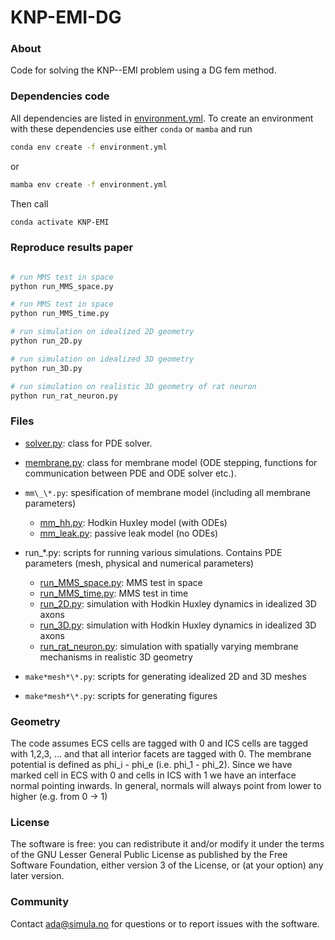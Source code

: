# KNP-EMI-DG

### About

Code for solving the KNP--EMI problem using a DG fem method.

### Dependencies code

All dependencies are listed in [environment.yml](./environment.yml).
To create an environment with these dependencies use either `conda` or `mamba` and run

```bash
conda env create -f environment.yml
```

or

```bash
mamba env create -f environment.yml
```

Then call

```bash
conda activate KNP-EMI
```

### Reproduce results paper

```bash

# run MMS test in space
python run_MMS_space.py

# run MMS test in space
python run_MMS_time.py

# run simulation on idealized 2D geometry
python run_2D.py

# run simulation on idealized 3D geometry
python run_3D.py

# run simulation on realistic 3D geometry of rat neuron
python run_rat_neuron.py

```

### Files

- [solver.py](./src/solver.py): class for PDE solver.

- [membrane.py](./src/membrane.py): class for membrane model (ODE stepping, functions for communication
  between PDE and ODE solver etc.).

- `mm\_\*.py`: spesification of membrane model (including all membrane parameters)

  - [mm_hh.py](./src/mm_hh.py): Hodkin Huxley model (with ODEs)
  - [mm_leak.py](./src/mm_leak.py): passive leak model (no ODEs)

- run\_\*.py: scripts for running various simulations. Contains PDE parameters
  (mesh, physical and numerical parameters)

  - [run_MMS_space.py](./src/run_MMS_space.py): MMS test in space
  - [run_MMS_time.py](./src/run_MMS_time.py): MMS test in time
  - [run_2D.py](./src/run_2D.py): simulation with Hodkin Huxley dynamics in idealized 3D axons
  - [run_3D.py](./src/run_3D.py): simulation with Hodkin Huxley dynamics in idealized 3D axons
  - [run_rat_neuron.py](./src/run_rat_neuron.py): simulation with spatially varying membrane mechanisms in realistic 3D geometry

- `make*mesh*\*.py`: scripts for generating idealized 2D and 3D meshes

- `make*mesh*\*.py`: scripts for generating figures

### Geometry

The code assumes ECS cells are tagged with 0 and ICS cells are tagged with
1,2,3, ... and that all interior facets are tagged with 0. The membrane
potential is defined as phi_i - phi_e (i.e. phi_1 - phi_2). Since we have
marked cell in ECS with 0 and cells in ICS with 1 we have an interface
normal pointing inwards. In general, normals will always point from lower to
higher (e.g. from 0 -> 1)

### License

The software is free: you can redistribute it and/or modify it under the terms
of the GNU Lesser General Public License as published by the Free Software
Foundation, either version 3 of the License, or (at your option) any later
version.

### Community

Contact ada@simula.no for questions or to report issues with the software.
